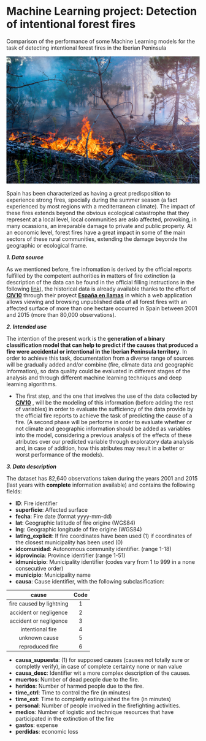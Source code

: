 # Machine Learning project: Detection of intentional forest fires
Comparison of the performance of some Machine Learning models for the task of detecting intentional forest fires in the Iberian Peninsula

![](Data/generated_files/forest_fire.png)

Spain has been characterized as having a great predisposition to experience strong fires, specially during the summer season (a fact experienced by most regions with a mediterranean climate). The impact of these fires extends beyond the obvious ecological catastrophe that they represent at a local level, local communities are aslo affected, provoking, in many ocassions, an irreparable damage to private and public property. At an economic level, forest fires have a great impact in some of the main sectors of these rural communities, extending the damage beyonde the geographic or ecological frame. 

***1. Data source***

As we mentioned before, fire infromation is derived by the official reports fulfilled by the competent authorities in matters of fire extinction (a description of the data can be found in the official filling instructions in the following [link](https://www.miteco.gob.es/es/biodiversidad/temas/incendios-forestales/instrucciones_parte_incendio_tcm30-512355.pdf)), the historical data is already available thanks to the effort of **[CIV10](https://civio.es/nosotros/)** through their proyect **[España en llamas](https://civio.es/espana-en-llamas/metodologia/)** in which a web application allows viewing and browsing unpublished data of all forest fires with an affected surface of more than one hectare occurred in Spain between 2001 and 2015 (more than 80,000 observations).

***2. Intended use***

The intention of the present work is the **generation of a binary classification model that can help to predict if the causes that produced a fire were accidental or intentional in the Iberian Peninsula territory**. In order to achieve this task, documentation from a diverse range of sources will be gradually added and/or combine (fire, climate data and geographic information), so data quality could be evaluated in different stages of the analysis and through different machine learning techniques and deep learning algorithms.

* The first step, and the one that involves the use of the data collected by **[CIV10](https://civio.es/nosotros/)** , will be the modeling of this information (before adding the rest of variables) in order to evaluate the sufficiency of the data provide by the official fire reports to achieve the task of predicting the cause of a fire. (A second phase will be performe in order to evaluate whether or not climate and geographic information should be added as variables into the model, considering a previous analysis of the effects of these atributes over our predicted variable through exploratory data analysis and, in case of addition, how this atributes may result in a better or worst performance of the models).


***3. Data description***

The dataset has 82,640 observations taken during the years 2001 and 2015 (last years with **complete** information available) and contains the following fields:

- **ID**: Fire identifier
- **superficie**: Affected surface
- **fecha**: Fire date (format yyyy-mm-dd)
- **lat**: 	Geographic latitude of fire origine (WGS84)
- **lng**: Geographic longitude of fire origine (WGS84)
- **latlng_explicit**: If fire coordinates have been used (1) if coordinates of the closest municipality has been used (0)
- **idcomunidad**: Autonomous community identifier. (range 1-18)
- **idprovincia**: Province identifier (range 1-51)
- **idmunicipio**: Municipality identifier (codes vary from 1 to 999 in a none consecutive order)
- **municipio**: Municipality name
- **causa**: Cause identifier, with the following subclasification:


|cause|Code|
|:---:|:-------------:|
|fire caused by lightning|1|
|accident or negligence|2|
|accident or negligence|3|
|intentional fire|4|
|unknown cause|5|
|reproduced fire|6|


- **causa_supuesta**: (1) for supposed causes (causes not totally sure or completly verify), in case of complete certainty none or nan value
- **causa_desc**: Identifier wit a more complex description of the causes.
- **muertos**: 	Number of dead people due to the fire.
- **heridos**: Number of harmed people due to the fire.
- **time_ctrl**: Time to control the fire (in minutes)
- **time_ext**: Time to completly extinguished the fire (in minutes)
- **personal**: Number of people involved in the firefighting activities.
- **medios**: Number of logistic and technique resources that have participated in the extinction of the fire
- **gastos**: expense
- **perdidas**: economic loss
